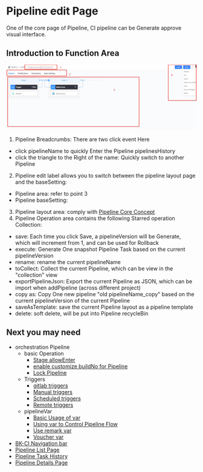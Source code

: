  # Pipeline edit Page 

 One of the core page of Pipeline, CI pipeline can be Generate approve visual interface. 

 ## Introduction to Function Area 

 ![png](../../../assets/service_pipeline_edit.png) 

 1. Pipeline Breadcrumbs: There are two click event Here 
   - click pipelineName to quickly Enter the Pipeline pipelinesHistory 
   - click the triangle to the Right of the name: Quickly switch to another Pipeline 
 2. Pipeline edit label allows you to switch between the pipeline layout page and the baseSetting: 
   - Pipeline area: refer to point 3 
   - Pipeline baseSetting: 
 3. Pipeline layout area: comply with [Pipeline Core Concept](../../Concepts/Learn-pipeline-in-5min.md) 
 4. Pipeline Operation area contains the following Starred operation Collection: 
   - save: Each time you click Save, a pipelineVersion will be Generate, which will increment from 1, and can be used for Rollback 
   - execute: Generate One snapshot Pipeline Task based on the current pipelineVersion 
   - rename: rename the current pipelineName 
   - toCollect: Collect the current Pipeline, which can be view in the "collection" view 
   - exportPipelineJson: Export the current Pipeline as JSON, which can be import when addPipeline (across different project) 
   - copy as: Copy One new pipeline "old pipelineName_copy" based on the current pipelineVersion of the current Pipeline 
   - saveAsTemplate: save the current Pipeline layout as a pipeline template 
   - delete: soft delete, will be put into Pipeline recycleBin 

 ## Next you may need 

 * orchestration Pipeline 
   * basic Operation 
      * [Stage allowEnter](pipeline-edit-guide/gui.md) 
      * [enable customize buildNo for Pipeline](pipeline-edit-guide/alias-buildno.md) 
      * [Lock Pipeline](pipeline-edit-guide/disable-pipeline.md) 
   * Triggers 
      * [gitlab triggers](pipeline-triggers/pipeline-trigger-gitlab.md) 
      * [Manual triggers](pipeline-triggers/pipeline-trigger-manual.md) 
      * [Scheduled triggers](pipeline-triggers/pipeline-trigger-timer.md) 
      * [Remote triggers](/pipeline-triggers/pipeline-trigger-remote.md) 
   * pipelineVar 
      * [Basic Usage of var](pipeline-variables/pipeline-variables-shell-batch.md) 
      * [Using var to Control Pipeline Flow](pipeline-variables/pipeline-variables-flow-control.md) 
      * [Use remark var](pipeline-variables/pipeline-variables-remark.md) 
      * [Voucher var](pipeline-variables/pipeline-variables-ticket.md) 
 * [BK-CI Navigation bar](../Console.md) 
 * [Pipeline List Page](pipeline-list.md) 
 * [Pipeline Task History](pipeline-history.md) 
 * [Pipeline Details Page](../pipeline-build-detail/pipeline-detail.md) 